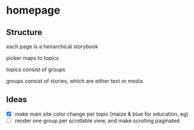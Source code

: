 # homepage

## Structure

each page is a heirarchical storybook

picker maps to topics

topics consist of groups

groups consist of stories, which are either text or media

## Ideas

-[x] make main site color change per topic (maize & blue for education, eg)
-[ ] render one group per scrollable view, and make scrolling paginated
